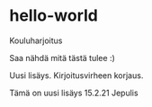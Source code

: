 # hello-world
Kouluharjoitus

Saa nähdä mitä tästä tulee :)

Uusi lisäys. Kirjoitusvirheen korjaus.

Tämä on uusi lisäys 15.2.21
Jepulis
